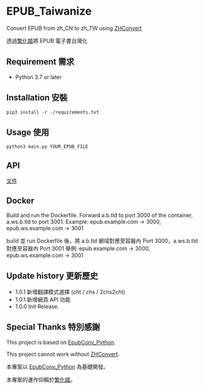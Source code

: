 # EPUB_Taiwanize
  
Convert EPUB from zh_CN to zh_TW using [ZHConvert](https://zhconvert.org/)

透過[繁化姬](https://zhconvert.org/)將 EPUB 電子書台灣化

## Requirement 需求
* Python 3.7 or later

## Installation 安裝
`pip3 install -r ./requirements.txt`

## Usage 使用
`python3 main.py YOUR_EPUB_FILE`

## API
[文件](API.md)

## Docker
Build and run the Dockerfile.
Forward a.b.tld to port 3000 of the container, a.ws.b.tld to port 3001.
Example: epub.example.com -> 3000, epub.ws.example.com -> 3001

build 並 run Dockerfile 後，將 a.b.tld 網域對應至容器內 Port 3000，a.ws.b.tld 對應至容器內 Port 3001
舉例: epub.example.com -> 3000, epub.ws.example.com -> 3001

## Update history 更新歷史
* 1.0.1
新增翻譯模式選擇 (cht / chs / 2chs2cht)
* 1.0.1
新增網頁 API 功能
* 1.0.0
Init Release.

## Special Thanks 特別感謝
This project is based on [EpubConv_Python](https://github.com/ThanatosDi/EpubConv_Python).

This project cannot work without [ZHConvert](https://zhconvert.org/).


本專案以 [EpubConv_Python](https://github.com/ThanatosDi/EpubConv_Python) 為基礎開發。

本專案的運作仰賴於[繁化姬](https://zhconvert.org/)。

